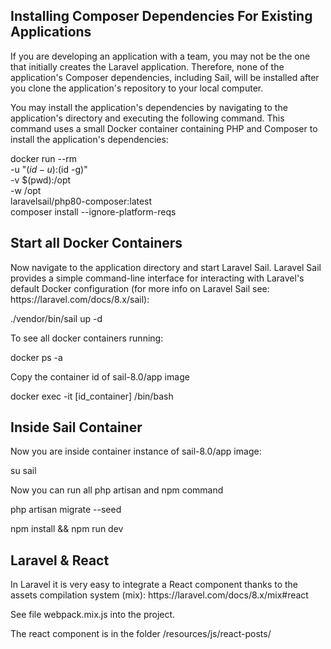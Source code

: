 <h2>Installing Composer Dependencies For Existing Applications</h2>

If you are developing an application with a team, you may not be the one that initially creates the Laravel application. Therefore, none of the application's Composer dependencies, including Sail, will be installed after you clone the application's repository to your local computer.

You may install the application's dependencies by navigating to the application's directory and executing the following command. This command uses a small Docker container containing PHP and Composer to install the application's dependencies:

docker run --rm \
    -u "$(id -u):$(id -g)" \
    -v $(pwd):/opt \
    -w /opt \
    laravelsail/php80-composer:latest \
    composer install --ignore-platform-reqs
    
<h2>Start all Docker Containers</h2>
Now navigate to the application directory and start Laravel Sail. Laravel Sail provides a simple command-line interface for interacting with Laravel's default Docker configuration (for more info on Laravel Sail see: https://laravel.com/docs/8.x/sail):

./vendor/bin/sail up -d

To see all docker containers running:

docker ps -a

Copy the container id of sail-8.0/app image

docker exec -it [id_container] /bin/bash

<h2>Inside Sail Container</h2>
Now you are inside container instance of sail-8.0/app image:

su sail

Now you can run all php artisan and npm command

php artisan migrate --seed

npm install && npm run dev

<h2>Laravel & React</h2>
In Laravel it is very easy to integrate a React component thanks to the assets compilation system (mix): https://laravel.com/docs/8.x/mix#react

See file webpack.mix.js into the project. 

The react component is in the folder /resources/js/react-posts/
